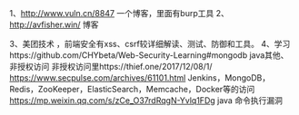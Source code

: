 1、http://www.vuln.cn/8847  一个博客，里面有burp工具
2、http://avfisher.win/  博客

3、美团技术 ，前端安全有xss、csrf较详细解读、测试、防御和工具。
4、学习https://github.com/CHYbeta/Web-Security-Learning#mongodb  java其他、非授权访问
非授权访问里https://thief.one/2017/12/08/1/ https://www.secpulse.com/archives/61101.html   Jenkins，MongoDB，Redis，ZooKeeper，ElasticSearch，Memcache，Docker等的访问
https://mp.weixin.qq.com/s/zCe_O37rdRqgN-Yvlq1FDg  java 命令执行漏洞
